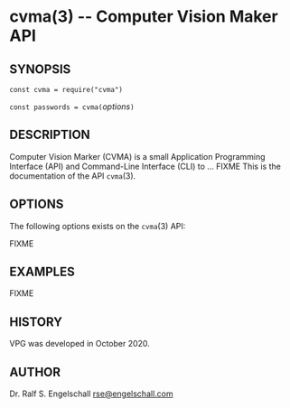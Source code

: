 
# cvma(3) -- Computer Vision Maker API

## SYNOPSIS

`const cvma = require("cvma")`

`const passwords = cvma(`*options*`)`

## DESCRIPTION

Computer Vision Marker (CVMA) is a small Application Programming
Interface (API) and Command-Line Interface (CLI) to ...
FIXME
This is the documentation of the API `cvma`(3).

## OPTIONS

The following options exists on the `cvma`(3) API:

FIXME

## EXAMPLES

FIXME

## HISTORY

VPG was developed in October 2020.

## AUTHOR

Dr. Ralf S. Engelschall <rse@engelschall.com>

